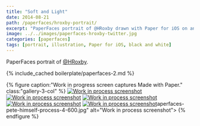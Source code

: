 ```yaml
---
title: "Soft and Light"
date: 2014-08-21
path: /paperfaces/hroxby-portrait/
excerpt: "PaperFaces portrait of @HRoxby drawn with Paper for iOS on an iPad."
image: ../../images/paperfaces-hroxby-twitter.jpg
categories: [paperfaces]
tags: [portrait, illustration, Paper for iOS, black and white]
---
```


PaperFaces portrait of [@HRoxby](https://twitter.com/HRoxby).

{% include_cached boilerplate/paperfaces-2.md %}

{% figure caption:"Work in progress screen captures Made with Paper." class:"gallery-3-col" %}
[![Work in process screenshot](../../images/paperfaces-hroxby-process-1-600.jpg)](../../images/paperfaces-hroxby-process-1-lg.jpg) [![Work in process screenshot](../../images/paperfaces-hroxby-process-2-600.jpg)](../../images/paperfaces-hroxby-process-2-lg.jpg) [![Work in process screenshot](../../images/paperfaces-hroxby-process-3-600.jpg)](../../images/paperfaces-hroxby-process-3-lg.jpg) [![Work in process screenshot](../../images/paperfaces-hroxby-process-4-600.jpg)](../../images/paperfaces-hroxby-process-4-lg.jpg) [![Work in process screenshot](../../images/paperfaces-hroxby-process-5-600.jpg)](../../images/paperfaces-hroxby-process-5-lg.jpg)aperfaces-pete-himself-process-4-600.jpg" alt="Work in process screenshot">
{% endfigure %}
